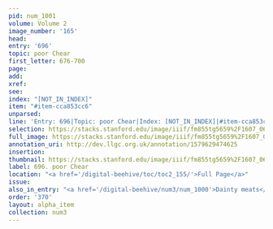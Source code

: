 ```yaml
---
pid: num_1001
volume: Volume 2
image_number: '165'
head: 
entry: '696'
topic: poor Chear
first_letter: 676-700
page: 
add: 
xref: 
see: 
index: "[NOT_IN_INDEX]"
item: "#item-cca853cc6"
unparsed: 
line: 'Entry: 696|Topic: poor Chear|Index: [NOT_IN_INDEX]|#item-cca853cc6'
selection: https://stacks.stanford.edu/image/iiif/fm855tg5659%2F1607_0632/407,888,1557,181/full/0/default.jpg
full_image: https://stacks.stanford.edu/image/iiif/fm855tg5659%2F1607_0632/full/full/0/default.jpg
annotation_uri: http://dev.llgc.org.uk/annotation/1579629474625
insertion: 
thumbnail: https://stacks.stanford.edu/image/iiif/fm855tg5659%2F1607_0632/407,888,600,180/250,/0/default.jpg
label: 696. poor Chear
location: "<a href='/digital-beehive/toc/toc2_155/'>Full Page</a>"
issue: 
also_in_entry: "<a href='/digital-beehive/num3/num_1000'>Dainty meats</a>"
order: '370'
layout: alpha_item
collection: num3
---
```

